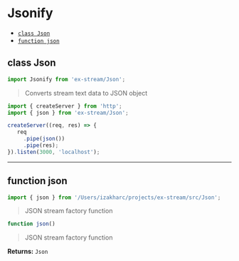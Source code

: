 # Jsonify

- [`class Json`](#class-json)
- [`function json`](#function-json)

<a id="class-json"></a><h2>class Json</h2>
``` javascript
import Jsonify from 'ex-stream/Json';
```
> Converts stream text data to JSON object



``` javascript
import { createServer } from 'http';
import { json } from 'ex-stream/Json';

createServer((req, res) => {
   req
     .pipe(json())
     .pipe(res);
}).listen(3000, 'localhost');
```



---

<a id="function-json"></a><h2>function json</h2>
``` javascript
import { json } from '/Users/izakharc/projects/ex-stream/src/Json';
```
> JSON stream factory function

``` javascript
function json()
```

> JSON stream factory function

**Returns:** `Json`

